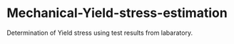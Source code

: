 # Mechanical-Yield-stress-estimation
Determination of Yield stress using test results from labaratory.
